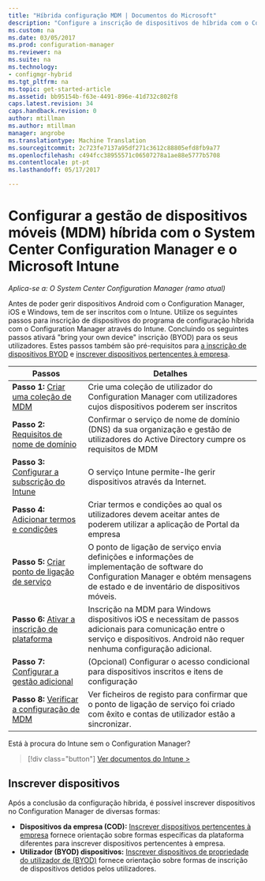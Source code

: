 ```yaml
---
title: "Híbrida configuração MDM | Documentos do Microsoft"
description: "Configure a inscrição de dispositivos de híbrida com o Configuration Manager e do Intune."
ms.custom: na
ms.date: 03/05/2017
ms.prod: configuration-manager
ms.reviewer: na
ms.suite: na
ms.technology:
- configmgr-hybrid
ms.tgt_pltfrm: na
ms.topic: get-started-article
ms.assetid: bb95154b-f63e-4491-896e-41d732c802f8
caps.latest.revision: 34
caps.handback.revision: 0
author: mtillman
ms.author: mtillman
manager: angrobe
ms.translationtype: Machine Translation
ms.sourcegitcommit: 2c723fe7137a95df271c3612c88805efd8fb9a77
ms.openlocfilehash: c494fcc38955571c06507278a1ae88e5777b5708
ms.contentlocale: pt-pt
ms.lasthandoff: 05/17/2017

---
```


# <a name="setup-hybrid-mobile-device-management-mdm-with-system-center-configuration-manager-and-microsoft-intune"></a>Configurar a gestão de dispositivos móveis (MDM) híbrida com o System Center Configuration Manager e o Microsoft Intune

*Aplica-se a: O System Center Configuration Manager (ramo atual)*


Antes de poder gerir dispositivos Android com o Configuration Manager, iOS e Windows, tem de ser inscritos com o Intune. Utilize os seguintes passos para inscrição de dispositivos do programa de configuração híbrida com o Configuration Manager através do Intune. Concluindo os seguintes passos ativará "bring your own device" inscrição (BYOD) para os seus utilizadores. Estes passos também são pré-requisitos para [a inscrição de dispositivos BYOD](enroll-hybrid-ios-mac.md) e [inscrever dispositivos pertencentes à empresa](enroll-company-owned-devices.md).

 |Passos|Detalhes|  
 |-----------|-------------|  
 |**Passo 1:** [Criar uma coleção de MDM](create-mdm-collection.md)|Crie uma coleção de utilizador do Configuration Manager com utilizadores cujos dispositivos poderem ser inscritos|  
 |**Passo 2:** [Requisitos de nome de domínio](confirm-dns.md)|Confirmar o serviço de nome de domínio (DNS) da sua organização e gestão de utilizadores do Active Directory cumpre os requisitos de MDM|
 |**Passo 3:** [Configurar a subscrição do Intune](configure-intune-subscription.md)|O serviço Intune permite-lhe gerir dispositivos através da Internet.|  
 |**Passo 4:** [Adicionar termos e condições](terms-and-conditions.md)| Criar termos e condições ao qual os utilizadores devem aceitar antes de poderem utilizar a aplicação de Portal da empresa|
 |**Passo 5:** [Criar ponto de ligação de serviço](create-service-connection-point.md)|O ponto de ligação de serviço envia definições e informações de implementação de software do Configuration Manager e obtém mensagens de estado e de inventário de dispositivos móveis. |  
 |**Passo 6:** [Ativar a inscrição de plataforma](enable-platform-enrollment.md)|Inscrição na MDM para Windows dispositivos iOS e necessitam de passos adicionais para comunicação entre o serviço e dispositivos. Android não requer nenhuma configuração adicional.|  
 |**Passo 7:** [Configurar a gestão adicional](set-up-additional-management.md)|(Opcional) Configurar o acesso condicional para dispositivos inscritos e itens de configuração|
 |**Passo 8:** [Verificar a configuração de MDM](verify-mdm-configuration.md)|Ver ficheiros de registo para confirmar que o ponto de ligação de serviço foi criado com êxito e contas de utilizador estão a sincronizar.|

Está à procura do Intune sem o Configuration Manager?
> [!div class="button"]
[Ver documentos do Intune >](https://docs.microsoft.com/intune/deploy-use/enroll-devices-in-microsoft-intune)


## <a name="enroll-devices"></a>Inscrever dispositivos
Após a conclusão da configuração híbrida, é possível inscrever dispositivos no Configuration Manager de diversas formas:
- **Dispositivos da empresa (COD):** [Inscrever dispositivos pertencentes à empresa](enroll-company-owned-devices.md) fornece orientação sobre formas específicas da plataforma diferentes para inscrever dispositivos pertencentes à empresa.
- **Utilizador (BYOD) dispositivos:** [Inscrever dispositivos de propriedade do utilizador de (BYOD)](enroll-hybrid-ios-mac.md) fornece orientação sobre formas de inscrição de dispositivos detidos pelos utilizadores.

